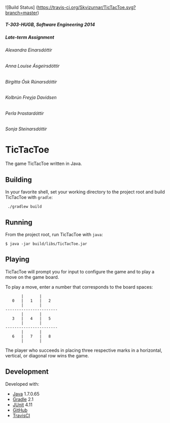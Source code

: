 ![Build Status] (https://travis-ci.org/Skvizurnar/TicTacToe.svg?branch=master)

##### T-303-HUGB, Software Engineering 2014
##### Late-term Assignment

###### Alexandra Einarsdóttir
###### Anna Louise Ásgeirsdóttir
###### Birgitta Ósk Rúnarsdóttir
###### Kolbrún Freyja Davidsen
###### Perla Þrastardóttir
###### Sonja Steinarsdóttir

TicTacToe
=========

The game TicTacToe written in Java.

Building
--------

In your favorite shell, set your working directory to the project root and build TicTacToe with `gradle`:
   
     ./gradlew build

Running
-------

From the project root, run TicTacToe with `java`:
   
    $ java -jar build/libs/TicTacToe.jar

Playing
-------

TicTacToe will prompt you for input to configure the game and to play a move on the game board.

To play a move, enter a number that corresponds to the board spaces:


           |       |
       0   |   1   |   2
           |       |
    -----------------------
           |       |
       3   |   4   |   5
           |       |
    -----------------------
           |       |
       6   |   7   |   8
           |       |

The player who succeeds in placing three respective marks in a horizontal, vertical, or diagonal row wins the game.

Development
-----------

Developed with:

* [Java](openjdk.java.net) 1.7.0.65
* [Gradle](http://www.gradle.org/) 2.1
* [JUnit](http://junit.org/) 4.11
* [GitHub](https://github.com/)
* [TravisCI](https://travis-ci.org)
